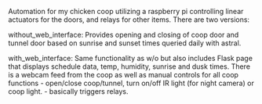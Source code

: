 Automation for my chicken coop utilizing a raspberry pi controlling linear actuators for the doors, and relays for other items.  There are two versions:

without_web_interface:  Provides opening and closing of coop door and tunnel door based on sunrise and sunset times queried daily with astral.  

with_web_interface:  Same functionality as w/o but also includes Flask page that displays schedule data, temp, humidity, sunrise and dusk times.  There is a webcam feed from the coop as well as manual controls for all coop functions - open/close coop/tunnel, turn on/off IR light (for night camera) or coop light. - basically triggers relays.


